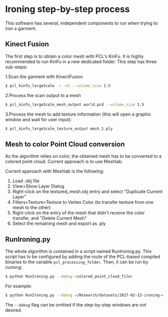 # Ironing step-by-step process

This software has several, independent components to run when trying to iron a garment.

## Kinect Fusion
The first step is to obtain a color mesh with PCL's KinFu. It is highly recommended to run KinFu in a new dedicated folder. This step has three sub-steps:

1.Scan the garment with KinectFusion 
```bash
$ pcl_kinfu_largeScale -r -et --volume_size 1.5
```
2.Process the scan output to a mesh
```bash
$ pcl_kinfu_largeScale_mesh_output world.pcd --volume_size 1.5
```
3.Process the mesh to add texture information (this will open a graphic window and wait for user input):
```bash
$ pcl_kinfu_largeScale_texture_output mesh_1.ply
```

## Mesh to color Point Cloud conversion
As the algorithm relies on color, the obtained mesh has to be converted to a colored point cloud. Current approach is to use Meshlab. 

Current approach with Meshlab is the following:

1. Load .obj file
2. View>Show Layer Dialog
3. Right-click on the textured_mesh.obj entry and select "Duplicate Current Layer"
4. Filters>Texture>Texture to Vertex Color (to transfer texture from one mesh to the other)
5. Right-click on the entry of the mesh that didn't receive the color transfer, and "Delete Current Mesh"
6. Select the remaining mesh and export as .ply

## RunIroning.py
The whole algorithm is contained in a script named RunIroning.py. This script has to be configured by adding the route of the PCL-based compiled binaries to the variable `pcl_processing_folder`. Then, it can be run by running:

```bash
$ python RunIroning.py --debug <colored_point_cloud_file>
```

For example:

```bash
$ python RunIroning.py --debug ~/Research/datasets/2017-02-13-ironing-experiments/polo-01/textured_mesh.ply
```

The `--debug` flag can be omitted if the step-by-step windows are not desired.
